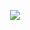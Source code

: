 <p align="center">
  <img src="https://github-readme-stats.vercel.app/api?username=NikiNikOfficially&count_private=true&show_icons=true&bg_color=161b22&title_color=58a6ff&text_color=c9d1d9&icon_color=196c2e&custom_title=Statistics&hide_border=true">
</p>
